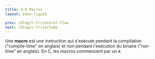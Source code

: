 ```yaml
---
title: 4.0 Macros
layout: base.liquid

prev: /blog/c-fr/control-flow
next: /blog/c-fr/include
---
```


Une **macro** est une instruction qui s'exécute pendant la compilation ("compile-time" en anglais) et non pendant l'exécution du binaire ("run-time" en anglais). En C, les macros commencent par un `#`.
